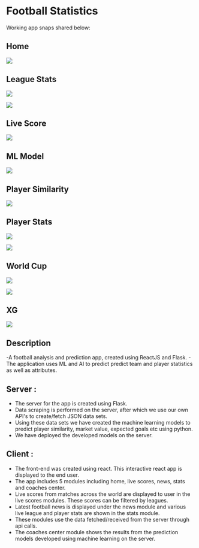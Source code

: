 # Football Statistics

Working app snaps shared below:

## Home

![](https://raw.githubusercontent.com/shauryarawat1/footstats/master/screenshots/Home.png)


## League Stats

![](https://raw.githubusercontent.com/shauryarawat1/footstats/master/screenshots/League_Stats(1).png)

![](https://raw.githubusercontent.com/shauryarawat1/footstats/master/screenshots/League_Stats(2).png)


## Live Score

![](https://raw.githubusercontent.com/shauryarawat1/footstats/master/screenshots/Live_Scores.png)


## ML Model

![](https://raw.githubusercontent.com/shauryarawat1/footstats/master/screenshots/ML_Model.png)


## Player Similarity

![](https://raw.githubusercontent.com/shauryarawat1/footstats/master/screenshots/Player_Similarity.png)


## Player Stats

![](https://raw.githubusercontent.com/shauryarawat1/footstats/master/screenshots/Player_Stats(1).png)

![](https://raw.githubusercontent.com/shauryarawat1/footstats/master/screenshots/Player_Stats(2).png)


## World Cup

![](https://raw.githubusercontent.com/shauryarawat1/footstats/master/screenshots/WC(1).png)

![](https://raw.githubusercontent.com/shauryarawat1/footstats/master/screenshots/WC(2).png)


## XG

![](https://raw.githubusercontent.com/shauryarawat1/footstats/master/screenshots/XG.png)


## Description
-A football analysis and prediction app, created using ReactJS and Flask.
-The application uses ML and AI to predict predict team and player statistics as well as attributes.


## Server :
- The server for the app is created using Flask.
- Data scraping is performed on the server, after which we use our own API's to create/fetch JSON data sets.
- Using these data sets we have created the machine learning models to predict player similarity, market value, expected goals etc using python.
- We have deployed the developed models on the server.


## Client :
- The front-end was created using react. This interactive react app is displayed to the end user.
- The app includes 5 modules including home, live scores, news, stats and coaches center.
- Live scores from matches across the world are displayed to user in the live scores modules. These scores can be filtered by leagues.
- Latest football news is displayed under the news module and various live league and player stats are shown in the stats module.
- These modules use the data fetched/received from the server through api calls.
- The coaches center module shows the results from the prediction models developed using machine learning on the server.
